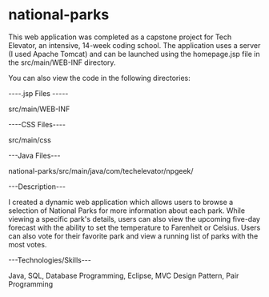 # national-parks
This web application was completed as a capstone project for Tech Elevator, an intensive, 14-week coding school. The application uses a server (I used Apache Tomcat) and can be launched using the homepage.jsp file in the src/main/WEB-INF directory. 

You can also view the code in the following directories:
 
----.jsp Files -----

src/main/WEB-INF

----CSS Files----

src/main/css

---Java Files---

national-parks/src/main/java/com/techelevator/npgeek/

---Description---

I created a dynamic web application which allows users to browse a selection of National Parks for more information about each park. While viewing a specific park's details, users can also view the upcoming five-day forecast with the ability to set the temperature to Farenheit or Celsius. Users can also vote for their favorite park and view a running list of parks with the most votes. 

---Technologies/Skills---

Java, SQL, Database Programming, Eclipse, MVC Design Pattern, Pair Programming
